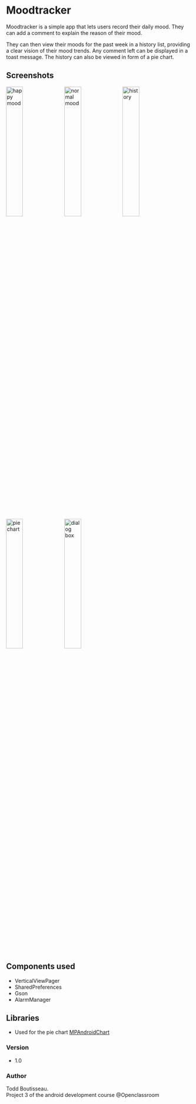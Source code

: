 # Moodtracker
Moodtracker is a simple app that lets users record their daily mood. They can add a comment to
explain the reason of their mood.

They can then view their moods for the past week in a history list, providing a clear vision of their mood trends. Any comment left can be displayed in a toast message. The history can also be viewed in form of a pie chart.

## Screenshots
<img src="https://user-images.githubusercontent.com/46197981/56082306-97781980-5e17-11e9-8b65-b5cdb89b1db3.png" width="30%" alt="happy mood">&ensp;<img src="https://user-images.githubusercontent.com/46197981/56082691-15d6ba80-5e1c-11e9-8ee0-4f187e6f3f3a.png" width="30%" alt="normal mood">&ensp;<img src="https://user-images.githubusercontent.com/46197981/56082684-02c3ea80-5e1c-11e9-823f-18307ddcf37e.png" width="30%" alt="history">
<img src="https://user-images.githubusercontent.com/46197981/56082685-05264480-5e1c-11e9-86a9-d8fef0ee2a0f.png" width="30%" alt="pie chart">&ensp;<img src="https://user-images.githubusercontent.com/46197981/56082688-0c4d5280-5e1c-11e9-84d7-4e4d1b7e3403.png" width="30%" alt="dialog box">

## Components used

- VerticalViewPager
- SharedPreferences
- Gson
- AlarmManager

## Libraries

- Used for the pie chart [MPAndroidChart](https://github.com/PhilJay/MPAndroidChart)

### Version

- 1.0

### Author

Todd Boutisseau.<br>
Project 3 of the android development course @Openclassroom
